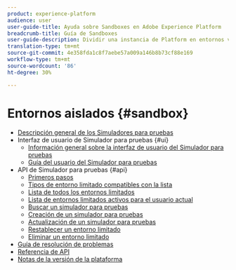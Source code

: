 ```yaml
---
product: experience-platform
audience: user
user-guide-title: Ayuda sobre Sandboxes en Adobe Experience Platform
breadcrumb-title: Guía de Sandboxes
user-guide-description: Dividir una instancia de Platform en entornos virtuales para desarrollo, pruebas e implementación de aplicaciones.
translation-type: tm+mt
source-git-commit: 4e358fda1c8f7aebe57a009a146b8b73cf88e169
workflow-type: tm+mt
source-wordcount: '86'
ht-degree: 30%

---
```



# Entornos aislados {#sandbox}

* [Descripción general de los Simuladores para pruebas](home.md)
* Interfaz de usuario de Simulador para pruebas {#ui}
   * [Información general sobre la interfaz de usuario del Simulador para pruebas](ui/overview.md)
   * [Guía del usuario del Simulador para pruebas](ui/user-guide.md)
* API de Simulador para pruebas {#api}
   * [Primeros pasos](api/getting-started.md)
   * [Tipos de entorno limitado compatibles con la lista](api/list-sandbox-types.md)
   * [Lista de todos los entornos limitados](api/list-all-sandboxes.md)
   * [Lista de entornos limitados activos para el usuario actual](api/list-active-sandboxes.md)
   * [Buscar un simulador para pruebas](api/look-up-sandbox.md)
   * [Creación de un simulador para pruebas](api/create-sandbox.md)
   * [Actualización de un simulador para pruebas](api/update-sandbox.md)
   * [Restablecer un entorno limitado](api/reset-sandbox.md)
   * [Eliminar un entorno limitado](api/delete-sandbox.md)
* [Guía de resolución de problemas](troubleshooting-guide.md)
* [Referencia de API](https://www.adobe.io/apis/experienceplatform/home/api-reference.html#!acpdr/swagger-specs/sandbox-api.yaml)
* [Notas de la versión de la plataforma](https://www.adobe.com/go/platform-release-notes-en)